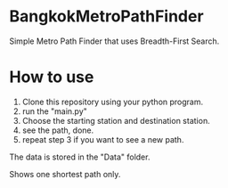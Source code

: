 # BangkokMetroPathFinder
Simple Metro Path Finder that uses Breadth-First Search.

# How to use
1. Clone this repository using your python program.
2. run the "main.py"
3. Choose the starting station and destination station.
4. see the path, done.
5. repeat step 3 if you want to see a new path.

The data is stored in the "Data" folder.

Shows one shortest path only.
